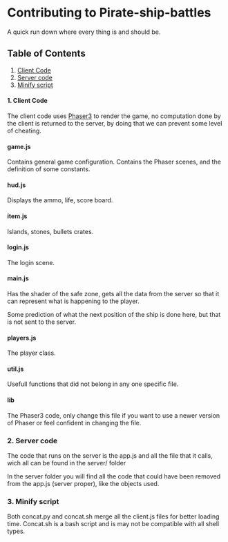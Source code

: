 # Contributing to Pirate-ship-battles
A quick run down where every thing is and should be.

## Table of Contents
1. [Client Code](#client-code)
2. [Server code](#server-code)
3. [Minify script](#minify-script)


#### 1. Client Code <a name="client-code"></a>
The client code uses [Phaser3](https://photonstorm.github.io/phaser3-docs/) to render the game, no computation done by the client is returned to the server, by doing that we can prevent some level of cheating.  

#### game.js
Contains general game configuration. Contains the Phaser scenes,
and the definition of some constants.

#### hud.js
Displays the ammo, life, score board.

#### item.js
Islands, stones, bullets crates.

#### login.js
The login scene.

#### main.js
Has the shader of the safe zone, gets all the data from the server so that it can represent what is happening to the player.

Some prediction of what the next position of the ship is done here, but that is not sent to the server.

#### players.js
The player class.

#### util.js
Usefull functions that did not belong in any one specific file.

#### lib
The Phaser3 code, only change this file if you want to use a newer version of Phaser or feel confident in changing the file.

### 2. Server code <a name="server-code"></a>
The code that runs on the server is the app.js and all the file that it calls, wich all can be found in the server/ folder

In the server folder you will find all the code that could have been removed from the app.js (server proper), like the objects used.

### 3. Minify script <a name="minify-script"></a>
Both concat.py and concat.sh merge all the client.js files for better loading time. Concat.sh is a bash script and is may not be compatible with all shell types.
